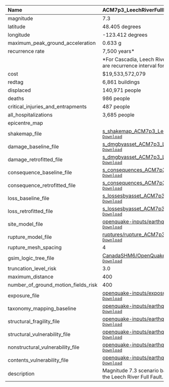 | Name                                | ACM7p3_LeechRiverFullFault                                                                                                                                                                                                                                                                                                                                                                  |
|:------------------------------------|:--------------------------------------------------------------------------------------------------------------------------------------------------------------------------------------------------------------------------------------------------------------------------------------------------------------------------------------------------------------------------------------------|
| magnitude                           | 7.3                                                                                                                                                                                                                                                                                                                                                                                         |
| latitude                            | 48.405 degrees                                                                                                                                                                                                                                                                                                                                                                              |
| longitude                           | -123.412 degrees                                                                                                                                                                                                                                                                                                                                                                            |
| maximum_peak_ground_acceleration    | 0.633 g                                                                                                                                                                                                                                                                                                                                                                                     |
| recurrence rate                     | 7,500 years*                                                                                                                                                                                                                                                                                                                                                                                |
|                                     | *For Cascadia, Leech River, and Devil's Mountain Faults these are characteristic earthquakes, else they are recurrence interval for an event of equal or greater magnitude in the scenario source region.                                                                                                                                                                                   |
| cost                                | $19,533,572,079                                                                                                                                                                                                                                                                                                                                                                             |
| redtag                              | 6,861 buildings                                                                                                                                                                                                                                                                                                                                                                             |
| displaced                           | 140,971 people                                                                                                                                                                                                                                                                                                                                                                              |
| deaths                              | 986 people                                                                                                                                                                                                                                                                                                                                                                                  |
| critical_injuries_and_entrapments   | 487 people                                                                                                                                                                                                                                                                                                                                                                                  |
| all_hospitalizations                | 3,685 people                                                                                                                                                                                                                                                                                                                                                                                |
| epicentre_map                       | <script src="https://embed.github.com/view/geojson/DamonU2/earthquake-scenarios/geojson-maps/scripts/FinishedScenarios.geojson"></script>                                                                                                                                                                                                                                                                                                                                                |
| shakemap_file                       | [s_shakemap_ACM7p3_LeechRiverFullFault_107.csv](https://github.com/OpenDRR/earthquake-scenarios/blob/master/FINISHED/s_shakemap_ACM7p3_LeechRiverFullFault_107.csv)<br/>[<kbd>Download</kbd>](https://github.com/OpenDRR/earthquake-scenarios/raw/master/FINISHED/s_shakemap_ACM7p3_LeechRiverFullFault_107.csv)                                                                            |
| damage_baseline_file                | [s_dmgbyasset_ACM7p3_LeechRiverFullFault_b0_108_b.csv](https://github.com/OpenDRR/earthquake-scenarios/blob/master/FINISHED/s_dmgbyasset_ACM7p3_LeechRiverFullFault_b0_108_b.csv)<br/>[<kbd>Download</kbd>](https://github.com/OpenDRR/earthquake-scenarios/raw/master/FINISHED/s_dmgbyasset_ACM7p3_LeechRiverFullFault_b0_108_b.csv)                                                       |
| damage_retrofitted_file             | [s_dmgbyasset_ACM7p3_LeechRiverFullFault_r1_109_b.csv](https://github.com/OpenDRR/earthquake-scenarios/blob/master/FINISHED/s_dmgbyasset_ACM7p3_LeechRiverFullFault_r1_109_b.csv)<br/>[<kbd>Download</kbd>](https://github.com/OpenDRR/earthquake-scenarios/raw/master/FINISHED/s_dmgbyasset_ACM7p3_LeechRiverFullFault_r1_109_b.csv)                                                       |
| consequence_baseline_file           | [s_consequences_ACM7p3_LeechRiverFullFault_b0_108_b.csv](https://github.com/OpenDRR/earthquake-scenarios/blob/master/FINISHED/s_consequences_ACM7p3_LeechRiverFullFault_b0_108_b.csv)<br/>[<kbd>Download</kbd>](https://github.com/OpenDRR/earthquake-scenarios/raw/master/FINISHED/s_consequences_ACM7p3_LeechRiverFullFault_b0_108_b.csv)                                                 |
| consequence_retrofitted_file        | [s_consequences_ACM7p3_LeechRiverFullFault_r1_109_b.csv](https://github.com/OpenDRR/earthquake-scenarios/blob/master/FINISHED/s_consequences_ACM7p3_LeechRiverFullFault_r1_109_b.csv)<br/>[<kbd>Download</kbd>](https://github.com/OpenDRR/earthquake-scenarios/raw/master/FINISHED/s_consequences_ACM7p3_LeechRiverFullFault_r1_109_b.csv)                                                 |
| loss_baseline_file                  | [s_lossesbyasset_ACM7p3_LeechRiverFullFault_b0_110_b.csv](https://github.com/OpenDRR/earthquake-scenarios/blob/master/FINISHED/s_lossesbyasset_ACM7p3_LeechRiverFullFault_b0_110_b.csv)<br/>[<kbd>Download</kbd>](https://github.com/OpenDRR/earthquake-scenarios/raw/master/FINISHED/s_lossesbyasset_ACM7p3_LeechRiverFullFault_b0_110_b.csv)                                              |
| loss_retrofitted_file               | [s_lossesbyasset_ACM7p3_LeechRiverFullFault_r1_111_b.csv](https://github.com/OpenDRR/earthquake-scenarios/blob/master/FINISHED/s_lossesbyasset_ACM7p3_LeechRiverFullFault_r1_111_b.csv)<br/>[<kbd>Download</kbd>](https://github.com/OpenDRR/earthquake-scenarios/raw/master/FINISHED/s_lossesbyasset_ACM7p3_LeechRiverFullFault_r1_111_b.csv)                                              |
| site_model_file                     | [openquake-inputs/earthquake/sites/regions/site-vgrid_BC.csv](https://github.com/OpenDRR/openquake-inputs/blob/main/earthquake/sites/regions/site-vgrid_BC.csv)<br/>[<kbd>Download</kbd>](https://github.com/OpenDRR/openquake-inputs/raw/main/earthquake/sites/regions/site-vgrid_BC.csv)                                                                                                  |
| rupture_model_file                  | [ruptures/rupture_ACM7p3_LeechRiverFaultFull.xml](https://github.com/OpenDRR/earthquake-scenarios/blob/master/ruptures/rupture_ACM7p3_LeechRiverFaultFull.xml)<br/>[<kbd>Download</kbd>](https://github.com/OpenDRR/earthquake-scenarios/raw/master/ruptures/rupture_ACM7p3_LeechRiverFaultFull.xml)                                                                                        |
| rupture_mesh_spacing                | 4                                                                                                                                                                                                                                                                                                                                                                                           |
| gsim_logic_tree_file                | [CanadaSHM6/OpenQuake_model_files/gmms/LogicTree/OQ_classes_NGASa0p3weights_activecrust.xml](https://github.com/OpenDRR/CanadaSHM6/blob/master/OpenQuake_model_files/gmms/LogicTree/OQ_classes_NGASa0p3weights_activecrust.xml)<br/>[<kbd>Download</kbd>](https://github.com/OpenDRR/CanadaSHM6/raw/master/OpenQuake_model_files/gmms/LogicTree/OQ_classes_NGASa0p3weights_activecrust.xml) |
| truncation_level_risk               | 3.0                                                                                                                                                                                                                                                                                                                                                                                         |
| maximum_distance                    | 400                                                                                                                                                                                                                                                                                                                                                                                         |
| number_of_ground_motion_fields_risk | 400                                                                                                                                                                                                                                                                                                                                                                                         |
| exposure_file                       | [openquake-inputs/exposure/general-building-stock/oqBldgExp_BC.xml](https://github.com/OpenDRR/openquake-inputs/blob/main/exposure/general-building-stock/oqBldgExp_BC.xml)<br/>[<kbd>Download</kbd>](https://github.com/OpenDRR/openquake-inputs/raw/main/exposure/general-building-stock/oqBldgExp_BC.xml)                                                                                |
| taxonomy_mapping_baseline           | [openquake-inputs/earthquake/vulnerability/CanSRM1_TaxMap_b0.csv](https://github.com/OpenDRR/openquake-inputs/blob/main/earthquake/vulnerability/CanSRM1_TaxMap_b0.csv)<br/>[<kbd>Download</kbd>](https://github.com/OpenDRR/openquake-inputs/raw/main/earthquake/vulnerability/CanSRM1_TaxMap_b0.csv)                                                                                      |
| structural_fragility_file           | [openquake-inputs/earthquake/vulnerability/structural_fragility_CAN.xml](https://github.com/OpenDRR/openquake-inputs/blob/main/earthquake/vulnerability/structural_fragility_CAN.xml)<br/>[<kbd>Download</kbd>](https://github.com/OpenDRR/openquake-inputs/raw/main/earthquake/vulnerability/structural_fragility_CAN.xml)                                                                 |
| structural_vulnerability_file       | [openquake-inputs/earthquake/vulnerability/vulnerability_structural_CAN.xml](https://github.com/OpenDRR/openquake-inputs/blob/main/earthquake/vulnerability/vulnerability_structural_CAN.xml)<br/>[<kbd>Download</kbd>](https://github.com/OpenDRR/openquake-inputs/raw/main/earthquake/vulnerability/vulnerability_structural_CAN.xml)                                                     |
| nonstructural_vulnerability_file    | [openquake-inputs/earthquake/vulnerability/vulnerability_nonstructural_CAN.xml](https://github.com/OpenDRR/openquake-inputs/blob/main/earthquake/vulnerability/vulnerability_nonstructural_CAN.xml)<br/>[<kbd>Download</kbd>](https://github.com/OpenDRR/openquake-inputs/raw/main/earthquake/vulnerability/vulnerability_nonstructural_CAN.xml)                                            |
| contents_vulnerability_file         | [openquake-inputs/earthquake/vulnerability/vulnerability_contents_CAN.xml](https://github.com/OpenDRR/openquake-inputs/blob/main/earthquake/vulnerability/vulnerability_contents_CAN.xml)<br/>[<kbd>Download</kbd>](https://github.com/OpenDRR/openquake-inputs/raw/main/earthquake/vulnerability/vulnerability_contents_CAN.xml)                                                           |
| description                         | Magnitude 7.3 scenario based on complete rupture of the CanSHM6 Hazard Model implementation of the Leech River Full Fault.                                                                                                                                                                                                                                                                  |